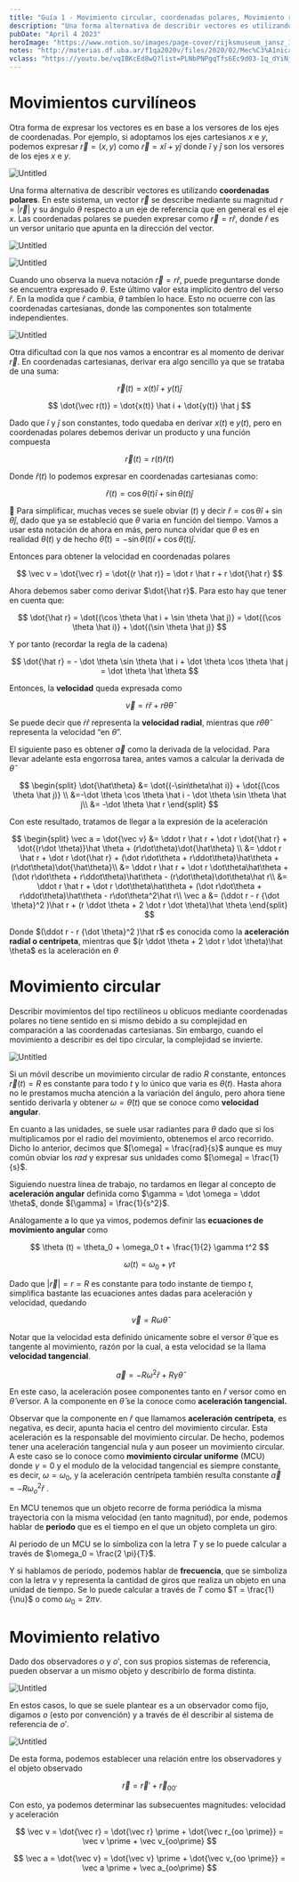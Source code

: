 ```yaml
---
title: "Guía 1 - Movimiento circular, coordenadas polares, Movimiento relativo"
description: "Una forma alternativa de describir vectores es utilizando **coordenadas polares**. En este sistema, un vector r se describe mediante su magnitud r = |r| y su ángulo theta respecto a un eje de referencia que en general es el eje x."
pubDate: "April 4 2023"
heroImage: "https://www.notion.so/images/page-cover/rijksmuseum_jansz_1641.jpg"
notes: "http://materias.df.uba.ar/f1qa2020v/files/2020/02/Mec%C3%A1nica-2.pdf"
vclass: "https://youtu.be/vqIBKcEd8wQ?list=PLNbPNPgqTfs6Ec9d03-1q_dYiNjJ3WNEF"
---
```


# Movimientos curvilíneos

Otra forma de expresar los vectores es en base a los versores de los ejes de coordenadas. Por ejemplo, si adoptamos los ejes cartesianos $x$ e $y$, podemos expresar $\vec r = (x, y)$ como $\vec r = x \hat i + y \hat j$ donde $\hat i$ y $\hat j$ son los versores de los ejes $x$ e $y$.

![Untitled](/fisica1q/Gui%CC%81a%201%20-%20Movimiento%20circular,%20coordenadas%20polares%20e73db783c6d54edc85117c1dbf4ebd99/Untitled.png)

Una forma alternativa de describir vectores es utilizando **coordenadas polares**. En este sistema, un vector $\vec{r}$ se describe mediante su magnitud $r = |\vec r|$ y su ángulo $\theta$ respecto a un eje de referencia que en general es el eje $x$. Las coordenadas polares se pueden expresar como $\vec{r} = r\hat{r}$, donde $\hat{r}$ es un versor unitario que apunta en la dirección del vector.

![Untitled](/fisica1q/Gui%CC%81a%201%20-%20Movimiento%20circular,%20coordenadas%20polares%20e73db783c6d54edc85117c1dbf4ebd99/Untitled%201.png)

![Untitled](/fisica1q/Gui%CC%81a%201%20-%20Movimiento%20circular,%20coordenadas%20polares%20e73db783c6d54edc85117c1dbf4ebd99/Untitled%202.png)

Cuando uno observa la nueva notación $\vec{r} = r\hat{r}$, puede preguntarse donde se encuentra expresado $\theta$. Este último valor esta implícito dentro del verso $\hat r$. En la modida que $\hat r$ cambia, $\theta$ tambíen lo hace. Esto no ocuerre con las coordenadas cartesianas, donde las componentes son totalmente independientes.

![Untitled](/fisica1q/Gui%CC%81a%201%20-%20Movimiento%20circular,%20coordenadas%20polares%20e73db783c6d54edc85117c1dbf4ebd99/Untitled%203.png)

Otra dificultad con la que nos vamos a encontrar es al momento de derivar $\vec r$. En coordenadas cartesianas, derivar era algo sencillo ya que se trataba de una suma:

$$
\vec r(t) = x(t) \hat i + y(t) \hat j
$$

$$
\dot{\vec r(t)} = \dot{x(t)} \hat i + \dot{y(t)} \hat j
$$

Dado que $\hat i$ y $\hat j$ son constantes, todo quedaba en derivar $x(t)$ e $y(t)$, pero en coordenadas polares debemos derivar un producto y una función compuesta

$$
\vec{r}(t) = r(t)\hat r(t)
$$

Donde $\hat r(t)$ lo podemos expresar en coordenadas cartesianas como:

$$
\hat r(t) = \cos \theta(t) \hat i + \sin \theta(t) \hat j
$$

<aside>

🚨 Para simplificar, muchas veces se suele obviar $(t)$ y decir $\hat r = \cos \theta \hat i + \sin \theta \hat j$, dado que ya se estableció que $\theta$ varia en función del tiempo. Vamos a usar esta notación de ahora en más, pero nunca olvidar que $\theta$ es en realidad $\theta (t)$ y de hecho $\hat \theta (t) = -\sin\theta(t) \hat i + \cos \theta(t) \hat j$.

</aside>

Entonces para obtener la velocidad en coordenadas polares

$$
\vec v = \dot{\vec r} = \dot{(r \hat r)} = \dot r \hat r + r \dot{\hat r}
$$

Ahora debemos saber como derivar $\dot{\hat r}$. Para esto hay que tener en cuenta que:

$$
\dot{\hat r} = \dot{(\cos \theta \hat i + \sin \theta \hat j)} = \dot{(\cos \theta \hat i)} + \dot{(\sin \theta \hat j)}
$$

Y por tanto (recordar la regla de la cadena)

$$
\dot{\hat r} = - \dot \theta \sin \theta \hat i + \dot \theta \cos \theta \hat j = \dot \theta \hat \theta
$$

Entonces, la **velocidad** queda expresada como

$$
\vec v = \dot r \hat r + r \dot \theta \hat \theta
$$

Se puede decir que $\dot r \hat r$ representa la **velocidad radial**, mientras que $r\dot \theta \hat \theta$ representa la velocidad “en $\theta$”.

El siguiente paso es obtener $\vec a$ como la derivada de la velocidad. Para llevar adelante esta engorrosa tarea, antes vamos a calcular la derivada de $\hat \theta$

$$
\begin{split}
\dot{\hat\theta} &= \dot{(-\sin\theta\hat i)} + \dot{(\cos \theta \hat j)} \\
&=-\dot \theta \cos \theta \hat i - \dot \theta \sin \theta \hat j\\
&= -\dot \theta \hat r
\end{split}
$$

Con este resultado, tratamos de llegar a la expresión de la aceleración

$$
\begin{split}
\vec a = \dot{\vec v} &= \ddot r \hat r + \dot r \dot{\hat r} + \dot{(r\dot \theta)}\hat \theta + (r\dot\theta)\dot{\hat\theta} \\
&= \ddot r \hat r + \dot r \dot{\hat r} + (\dot r\dot\theta + r\ddot\theta)\hat\theta + (r\dot\theta)\dot{\hat\theta}\\
&= \ddot r \hat r + \dot r \dot\theta\hat\theta + (\dot r\dot\theta + r\ddot\theta)\hat\theta - (r\dot\theta)\dot\theta\hat r\\
&= \ddot r \hat r + \dot r \dot\theta\hat\theta + (\dot r\dot\theta + r\ddot\theta)\hat\theta - r\dot\theta^2\hat r\\
\vec a &= (\ddot r - r {\dot \theta}^2 )\hat r + (r \ddot \theta + 2 \dot r \dot \theta)\hat \theta
\end{split}
$$

Donde $(\ddot r - r {\dot \theta}^2 )\hat r$ es conocida como la **aceleración radial o centrípeta**, mientras que $(r \ddot \theta + 2 \dot r \dot \theta)\hat \theta$ es la aceleración en $\theta$

# Movimiento circular

Describir movimientos del tipo rectilíneos u oblicuos mediante coordenadas polares no tiene sentido en si mismo debido a su complejidad en comparación a las coordenadas cartesianas. Sin embargo, cuando el movimiento a describir es del tipo circular, la complejidad se invierte.

![Untitled](/fisica1q/Gui%CC%81a%201%20-%20Movimiento%20circular,%20coordenadas%20polares%20e73db783c6d54edc85117c1dbf4ebd99/Untitled%204.png)

Si un móvil describe un movimiento circular de radio $R$ constante, entonces $\vec r (t) = R$ es constante para todo $t$ y lo único que varia es $\theta (t)$. Hasta ahora no le prestamos mucha atención a la variación del ángulo, pero ahora tiene sentido derivarla y obtener $\omega = \dot \theta (t)$ que se conoce como **velocidad angular**.

En cuanto a las unidades, se suele usar radiantes para $\theta$ dado que si los multiplicamos por el radio del movimiento, obtenemos el arco recorrido. Dicho lo anterior, decimos que $[\omega] = \frac{rad}{s}$ aunque es muy común obviar los $rad$ y expresar sus unidades como $[\omega] = \frac{1}{s}$.

Siguiendo nuestra línea de trabajo, no tardamos en llegar al concepto de **aceleración angular** definida como $\gamma = \dot \omega = \ddot \theta$, donde $[\gamma] = \frac{1}{s^2}$.

Análogamente a lo que ya vimos, podemos definir las **ecuaciones de movimiento angular** como

$$
\theta (t) = \theta_0 + \omega_0 t + \frac{1}{2} \gamma t^2
$$

$$
\omega (t) = \omega_0 + \gamma t
$$

Dado que $|\vec r| = r = R$ es constante para todo instante de tiempo $t$, simplifica bastante las ecuaciones antes dadas para aceleración y velocidad, quedando

$$
\vec v = R\omega \hat \theta
$$

Notar que la velocidad esta definido únicamente sobre el versor $\hat \theta$ que es tangente al movimiento, razón por la cual, a esta velocidad se la llama **velocidad tangencial**.

$$
\vec a = -R\omega^2 \hat r + R \gamma \hat \theta
$$

En este caso, la aceleración posee componentes tanto en $\hat r$ versor como en $\hat \theta$ versor. A la componente en $\hat \theta$ se la conoce como **aceleración tangencial.**

Observar que la componente en $\hat r$ que llamamos **aceleración centrípeta**, es negativa, es decir, apunta hacia el centro del movimiento circular. Esta aceleración es la responsable del movimiento circular. De hecho, podemos tener una aceleración tangencial nula y aun poseer un movimiento circular. A este caso se lo conoce como **movimiento circular uniforme** (MCU) donde $\gamma = 0$ y el modulo de la velocidad tangencial es siempre constante, es decir, $\omega = \omega_0$, y la aceleración centrípeta también resulta constante $\vec a = -R {\omega_o}^2 \hat r$ .

En MCU tenemos que un objeto recorre de forma periódica la misma trayectoria con la misma velocidad (en tanto magnitud), por ende, podemos hablar de **periodo** que es el tiempo en el que un objeto completa un giro.

Al periodo de un MCU se lo simboliza con la letra $T$ y se lo puede calcular a través de $\omega_0 = \frac{2 \pi}{T}$.

Y si hablamos de periodo, podemos hablar de **frecuencia**, que se simboliza con la letra $\nu$ y representa la cantidad de giros que realiza un objeto en una unidad de tiempo. Se lo puede calcular a través de $T$ como $T = \frac{1}{\nu}$ o como $\omega_0 = 2\pi\nu$.

# Movimiento relativo

Dado dos observadores $o$ y $o\prime$, con sus propios sistemas de referencia, pueden observar a un mismo objeto y describirlo de forma distinta.

![Untitled](/fisica1q/Gui%CC%81a%201%20-%20Movimiento%20circular,%20coordenadas%20polares%20e73db783c6d54edc85117c1dbf4ebd99/Untitled%205.png)

En estos casos, lo que se suele plantear es a un observador como fijo, digamos $o$ (esto por convención) y a través de él describir al sistema de referencia de $o\prime$.

![Untitled](/fisica1q/Gui%CC%81a%201%20-%20Movimiento%20circular,%20coordenadas%20polares%20e73db783c6d54edc85117c1dbf4ebd99/Untitled%206.png)

De esta forma, podemos establecer una relación entre los observadores y el objeto observado

$$
\vec r = \vec r \prime  + \vec r_{0 0\prime}
$$

Con esto, ya podemos determinar las subsecuentes magnitudes: velocidad y aceleración

$$
\vec v = \dot{\vec r} = \dot{\vec r} \prime + \dot{\vec r_{oo \prime}} = \vec v \prime + \vec v_{oo\prime}
$$

$$
\vec a = \dot{\vec v} = \dot{\vec v} \prime + \dot{\vec v_{oo \prime}} = \vec a \prime + \vec a_{oo\prime}
$$
